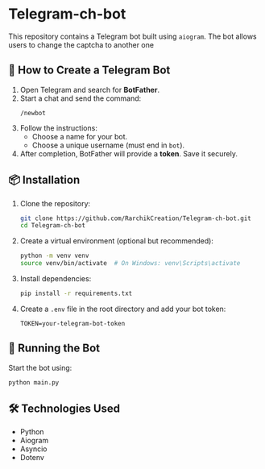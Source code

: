 # Telegram-ch-bot

This repository contains a Telegram bot built using `aiogram`. The bot allows users to change the captcha to another one

## 📌 How to Create a Telegram Bot

1. Open Telegram and search for **BotFather**.
2. Start a chat and send the command:
   ```
   /newbot
   ```
3. Follow the instructions:
   - Choose a name for your bot.
   - Choose a unique username (must end in `bot`).
4. After completion, BotFather will provide a **token**. Save it securely.

## 📦 Installation

1. Clone the repository:
   ```sh
   git clone https://github.com/RarchikCreation/Telegram-ch-bot.git
   cd Telegram-ch-bot
   ```

2. Create a virtual environment (optional but recommended):
   ```sh
   python -m venv venv
   source venv/bin/activate  # On Windows: venv\Scripts\activate
   ```

3. Install dependencies:
   ```sh
   pip install -r requirements.txt
   ```

4. Create a `.env` file in the root directory and add your bot token:
   ```
   TOKEN=your-telegram-bot-token
   ```

## 🚀 Running the Bot

Start the bot using:
```sh
python main.py
```

## 🛠 Technologies Used
- Python
- Aiogram
- Asyncio
- Dotenv

